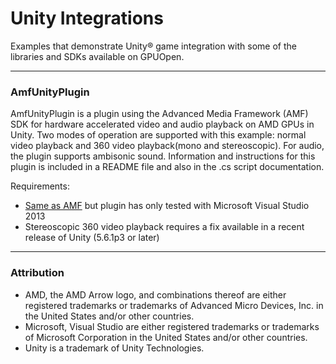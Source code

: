 # Unity Integrations
Examples that demonstrate Unity&reg; game integration with some of the libraries and SDKs available on GPUOpen.

---

### AmfUnityPlugin
AmfUnityPlugin is a plugin using the Advanced Media Framework (AMF) SDK for hardware accelerated video and audio playback on AMD GPUs in Unity. Two modes of operation are supported with this example: normal video playback and 360 video playback(mono and stereoscopic).  For audio, the plugin supports ambisonic sound. Information and instructions for this plugin is included in a README file and also in the .cs script documentation.

Requirements:
* [Same as AMF](https://github.com/GPUOpen-LibrariesAndSDKs/AMF) but plugin has only tested with Microsoft Visual Studio 2013
* Stereoscopic 360 video playback requires a fix available in a recent release of Unity (5.6.1p3 or later)

---

### Attribution
- AMD, the AMD Arrow logo, and combinations thereof are either registered trademarks or trademarks of Advanced Micro Devices, Inc. in the United States and/or other countries.
- Microsoft, Visual Studio are either registered trademarks or trademarks of Microsoft Corporation in the United States and/or other countries.
- Unity is a trademark of Unity Technologies.
